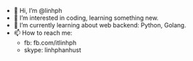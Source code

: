 - 👋 Hi, I’m @linhph
- 👀 I’m interested in coding, learning something new.
- 🌱 I’m currently learning about web backend: Python, Golang.
- 📫 How to reach me:
  + fb: fb.com/itlinhph
  + skype: linhphanhust

<!---
linkpp/linkpp is a ✨ special ✨ repository because its `README.md` (this file) appears on your GitHub profile.
You can click the Preview link to take a look at your changes.
--->
